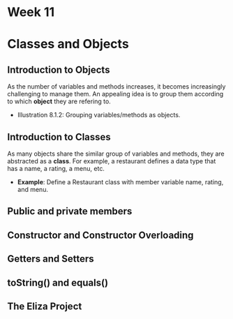 # Week 11
# Classes and Objects

## Introduction to Objects
As the number of variables and methods increases, it becomes increasingly challenging to manage them. An appealing idea is to group them according to which **object** they are refering to.
- Illustration 8.1.2: Grouping variables/methods as objects.

## Introduction to Classes
As many objects share the similar group of variables and methods, they are abstracted as a **class**. For example, a restaurant defines a data type that has a name, a rating, a menu, etc.
- **Example**: Define a Restaurant class with member variable name, rating, and menu.

## Public and private members

## Constructor and Constructor Overloading

## Getters and Setters

## toString() and equals()

## The Eliza Project
